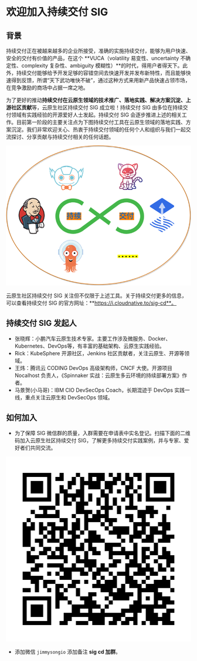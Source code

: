# 欢迎加入持续交付 SIG

## 背景

持续交付正在被越来越多的企业所接受，准确的实施持续交付，能够为用户快速、安全的交付有价值的产品，在这个 **VUCA（volatility 易变性、uncertainty 不确定性、complexity 复杂性、ambiguity 模糊性）**的时代，得用户者得天下。此外，持续交付能够给予开发足够的容错空间去快速开发并发布新特性，而且能够快速得到反馈，所谓“天下武功唯快不破”，通过这种方式来用新产品快速占领市场，在竞争激励的商场中占据一席之地。

为了更好的推动**持续交付在云原生领域的技术推广、落地实践、解决方案沉淀、上游社区贡献**等，云原生社区持续交付 SIG 成立啦！持续交付 SIG 由多位在持续交付领域有实践经验的开源爱好人士发起。持续交付 SIG 会逐步推进上述的相关工作。目前第一阶段的主要关注点为下图持续交付工具在云原生领域的落地实践、方案沉淀。我们非常欢迎关心、热衷于持续交付领域的任何个人和组织与我们一起交流探讨、分享贡献与持续交付相关的任何话题。

![](.gitbook/assets/cd-sig.png)

云原生社区持续交付 SIG 关注但不仅限于上述工具。关于持续交付更多的信息，可以查看持续交付 SIG 的官方网址：**https://i.cloudnative.to/sig-cd**。

## 持续交付 SIG 发起人

* 张晓辉：小鹏汽车云原生技术专家。主要工作涉及微服务、Docker、Kubernetes、DevOps等，有丰富的基础架构、云原生实践经验。
* Rick：KubeSphere 开源社区，Jenkins 社区贡献者，关注云原生、开源等领域。
* 王炜：腾讯云 CODING DevOps 高级架构师，CNCF 大使。开源项目 Nocalhost 负责人，《Spinnaker 实战：云原生多云环境的持续部署方案》作者。
* 马景贺\(小马哥\)：IBM CIO DevSecOps Coach，长期混迹于 DevOps 实践一线，重点关注云原生和 DevSecOps 领域。

## 如何加入 

* 为了保障 SIG 微信群的质量，入群需要在申请表中实名登记。扫描下面的二维码加入云原生社区持续交付 SIG，了解更多持续交付实践案例，并与专家、爱好者们共同交流。

![](.gitbook/assets/qrcode-1-.png)

* 添加微信 `jimmysongio` 添加备注 **sig cd 加群**。





